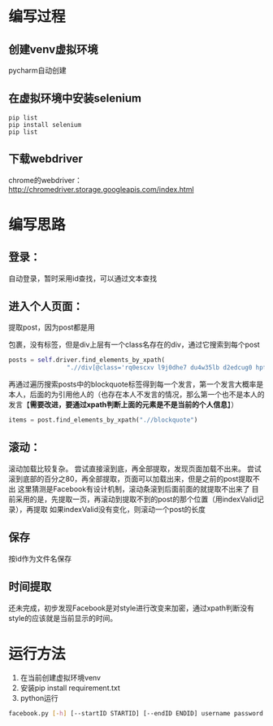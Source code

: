 # 编写过程

## 创建venv虚拟环境

pycharm自动创建

## 在虚拟环境中安装selenium
```
pip list
pip install selenium
pip list
```

## 下载webdriver
chrome的webdriver： http://chromedriver.storage.googleapis.com/index.html

# 编写思路

## 登录：
自动登录，暂时采用id查找，可以通过文本查找
## 进入个人页面：
提取post，因为post都是用<div></div>包裹，没有标签，但是div上层有一个class名存在的div，通过它搜索到每个post
```python
posts = self.driver.find_elements_by_xpath(
                ".//div[@class='rq0escxv l9j0dhe7 du4w35lb d2edcug0 hpfvmrgz gile2uim buofh1pr g5gj957u aov4n071 oi9244e8 bi6gxh9e h676nmdw aghb5jc5']/div")
```
再通过遍历搜索posts中的blockquote标签得到每一个发言，第一个发言大概率是本人，后面的为引用他人的（也存在本人不发言的情况，那么第一个也不是本人的发言【**需要改进，要通过xpath判断上面的元素是不是当前的个人信息**】）
```python
items = post.find_elements_by_xpath(".//blockquote")
```
## 滚动：
滚动加载比较复杂。
尝试直接滚到底，再全部提取，发现页面加载不出来。
尝试滚到底部的百分之80，再全部提取，页面可以加载出来，但是之前的post提取不出
这里猜测是Facebook有设计机制，滚动条滚到后面前面的就提取不出来了
目前采用的是，先提取一页，再滚动到提取不到的post的那个位置（用indexValid记录），再提取
如果indexValid没有变化，则滚动一个post的长度

## 保存
按id作为文件名保存

## 时间提取
还未完成，初步发现Facebook是对style进行改变来加密，通过xpath判断没有style的应该就是当前显示的时间。

# 运行方法
1. 在当前创建虚拟环境venv
2. 安装pip install requirement.txt
3. python运行

```bash
facebook.py [-h] [--startID STARTID] [--endID ENDID] username password
```